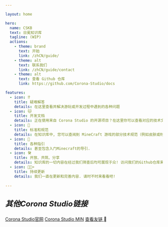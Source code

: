 ```yaml
---

layout: home

hero:
  name: CSKB
  text: 日冕知识库
  tagline: (WIP)
  actions:
    - theme: brand
      text: 开始
      link: /zhCN/guide/
    - theme: alt
      text: 联系我们
      link: /zhCN/guide/contact
    - theme: alt
      text: 查看 Github 仓库
      link: https://github.com/Corona-Studio/docs

features:
  - icon: ⁉️
    title: 疑难解答
    details: 在这里查看并解决游玩或开发过程中遇到的各种问题
  - icon: 🐱
    title: 开发文档
    details: 正在使用来自 Corona Studio 的开源项目？在这里你可以查看对应的技术文档. 
  - icon: 🧩
    title: 标准和规范
    details: 在知识库中, 您可以查阅到 MineCraft 游戏的部分技术规范（例如皮肤或材质）.   
  - icon: 🍰
    title: 各种指引
    details: 甚至包含入门Minecraft的导引.
  - icon: 🛠️
    title: 开放、共筑、分享
    details: 知识库的一切内容在经过我们筛查后均可展现于众! 访问我们的Github仓库来提交新内容和翻译吧!
  - icon: 🏃🏻‍➡️
    title: 持续更新
    details: 我们一直在更新和完善内容. 请时不时来看看吧!
    
---
```



<div class="VPFeatures f" style="margin-top: 1.9rem;" >
  <div  class="container f">
    <h5>
      <span style="font-size: x-large; font-weight: bold;">其他Corona Studio链接</span><br/>
    </h5>
    <div class="exlinks" style="margin-top: .8rem;">
      <a class="bitter exlink" target="_blank" href="https://corona.studio/" >Corona Studio官网</a>
      <a class="bitter exlink" target="_blank" href="https://min.corona.studio/" >Corona Studio MIN</a>
      <a class="bitter exlink" target="_blank" href="/zhCN/guide/links" >查看友链 <b class="x-icon">&#xe724;</b></a>
    </div>
  </div>
</div>
